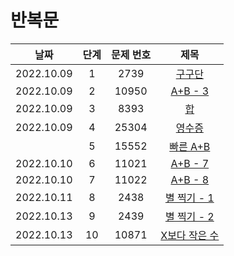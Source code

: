 # 반복문

|날짜|단계|문제 번호|제목|
|:---:|:---:|:---:|:---:|
|2022.10.09|1|2739|[구구단](https://github.com/dongyoon1126/Study_algorithms/blob/main/BAEKJOON/%EB%B0%98%EB%B3%B5%EB%AC%B8/Code/1.%20%EA%B5%AC%EA%B5%AC%EB%8B%A8.md)|
|2022.10.09|2|10950|[A+B - 3](https://github.com/dongyoon1126/Study_algorithms/blob/main/BAEKJOON/%EB%B0%98%EB%B3%B5%EB%AC%B8/Code/2.%20A%2BB%20-%203.md)|
|2022.10.09|3|8393|[합](https://github.com/dongyoon1126/Study_algorithms/blob/main/BAEKJOON/%EB%B0%98%EB%B3%B5%EB%AC%B8/Code/3.%20%ED%95%A9.md)|
|2022.10.09|4|25304|[영수증](https://github.com/dongyoon1126/Study_algorithms/blob/main/BAEKJOON/%EB%B0%98%EB%B3%B5%EB%AC%B8/Code/4.%20%EC%98%81%EC%88%98%EC%A6%9D.md)|
||5|15552|[빠른 A+B]()|
|2022.10.10|6|11021|[A+B - 7](https://github.com/dongyoon1126/Study_algorithms/blob/main/BAEKJOON/%EB%B0%98%EB%B3%B5%EB%AC%B8/Code/6.%20A%2BB%20-%207.md)|
|2022.10.10|7|11022|[A+B - 8](https://github.com/dongyoon1126/Study_algorithms/blob/main/BAEKJOON/%EB%B0%98%EB%B3%B5%EB%AC%B8/Code/7.%20A%2BB%20-%208.md)|
|2022.10.11|8|2438|[별 찍기 - 1](https://github.com/dongyoon1126/Study_algorithms/blob/main/BAEKJOON/%EB%B0%98%EB%B3%B5%EB%AC%B8/Code/8.%20%EB%B3%84%20%EC%B0%8D%EA%B8%B0%20-%201.md)|
|2022.10.13|9|2439|[별 찍기 - 2]()|
|2022.10.13|10|10871|[X보다 작은 수]()|